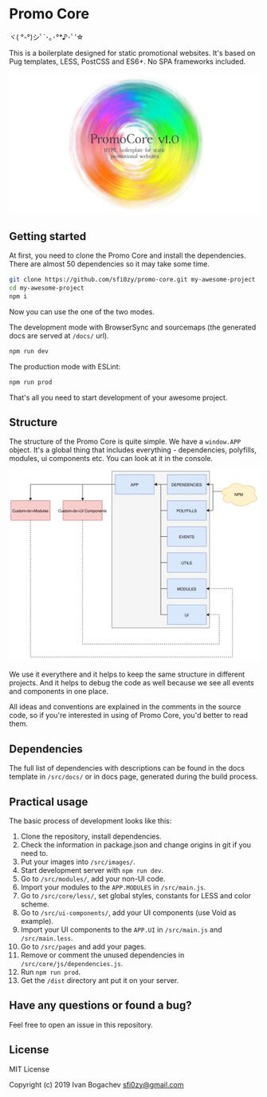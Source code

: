 # Promo Core

ヾ( °-°)シﾟ`･｡･°*♪･ﾟ’☆


This is a boilerplate designed for static promotional websites. It's based on Pug templates, LESS, PostCSS and ES6+. No SPA frameworks included.

![Promo Core v1](/src/images/main.jpg)




## Getting started

At first, you need to clone the Promo Core and install the dependencies. There are almost 50 dependencies so it may take some time.

```sh
git clone https://github.com/sfi0zy/promo-core.git my-awesome-project
cd my-awesome-project
npm i
```

Now you can use the one of the two modes.

The development mode with BrowserSync and sourcemaps (the generated docs are served at ```/docs/``` url).

```sh
npm run dev
```

The production mode with ESLint:

```sh
npm run prod
```

That's all you need to start development of your awesome project.




## Structure

The structure of the Promo Core is quite simple. We have a ```window.APP``` object. It's a global thing that includes everything - dependencies, polyfills, modules, ui components etc. You can look at it in the console.

![App structure](/app-structure.svg)


We use it everythere and it helps to keep the same structure in different projects. And it helps to debug the code as well because we see all events and components in one place.

All ideas and conventions are explained in the comments in the source code, so if you're interested in using of Promo Core, you'd better to read them.



## Dependencies

The full list of dependencies with descriptions can be found in the docs template in ```/src/docs/``` or in docs page, generated during the build process.





## Practical usage

The basic process of development looks like this:

1. Clone the repository, install dependencies.
2. Check the information in package.json and change origins in git if you need to.
3. Put your images into ```/src/images/```.
4. Start development server with ```npm run dev```.
5. Go to ```/src/modules/```, add your non-UI code.
6. Import your modules to the ```APP.MODULES``` in ```/src/main.js```.
7. Go to ```/src/core/less/```, set global styles, constants for LESS and color scheme.
8. Go to ```/src/ui-components/```, add your UI components (use Void as example).
9. Import your UI components to the ```APP.UI``` in ```/src/main.js``` and ```/src/main.less```.
10. Go to ```/src/pages``` and add your pages.
11. Remove or comment the unused dependencies in ```/src/core/js/dependencies.js```.
12. Run ```npm run prod```.
13. Get the ```/dist``` directory ant put it on your server.




## Have any questions or found a bug?

Feel free to open an issue in this repository.



## License

MIT License

Copyright (c) 2019 Ivan Bogachev <sfi0zy@gmail.com>

